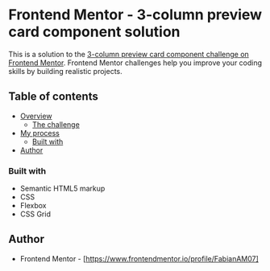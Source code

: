 # Frontend Mentor - 3-column preview card component solution

This is a solution to the [3-column preview card component challenge on Frontend Mentor](https://www.frontendmentor.io/challenges/3column-preview-card-component-pH92eAR2-). Frontend Mentor challenges help you improve your coding skills by building realistic projects.

## Table of contents

- [Overview](#overview)
  - [The challenge](#the-challenge)
- [My process](#my-process)
  - [Built with](#built-with)
- [Author](#author)

### Built with

- Semantic HTML5 markup
- CSS
- Flexbox
- CSS Grid

## Author

- Frontend Mentor - [https://www.frontendmentor.io/profile/FabianAM07]
